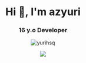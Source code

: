 <h1 align="center">Hi 👋, I'm azyuri</h1>
<h3 align="center">16 y.o Developer </h3>

<p align="center"> 
  <img src="https://komarev.com/ghpvc/?username=yurihsq&label=Profile%20views&color=80ceff&style=flat-square" alt="yurihsq" /> 

</p>
<div align="center">
<a href="https://discord.com/users/1002935259408650300"><img src="https://api.lanyard.rest/v1/users/1002935259408650300?borderRadius=25px&bg=#282a36"></a>
 </p>


